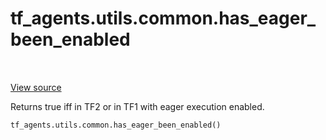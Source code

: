 <div itemscope itemtype="http://developers.google.com/ReferenceObject">
<meta itemprop="name" content="tf_agents.utils.common.has_eager_been_enabled" />
<meta itemprop="path" content="Stable" />
</div>

# tf_agents.utils.common.has_eager_been_enabled

<table class="tfo-notebook-buttons tfo-api" align="left">
</table>

<a target="_blank" href="https://github.com/tensorflow/agents/tree/master/tf_agents/utils/common.py">View
source</a>

Returns true iff in TF2 or in TF1 with eager execution enabled.

``` python
tf_agents.utils.common.has_eager_been_enabled()
```



<!-- Placeholder for "Used in" -->
